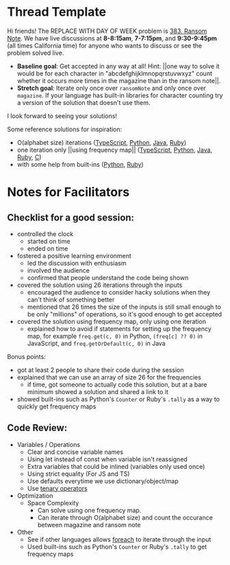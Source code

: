 # Thread Template

Hi friends! The REPLACE WITH DAY OF WEEK problem is [383. Ransom Note](https://leetcode.com/problems/ransom-note/). We have live discussions at **8-8:15am**, **7-7:15pm**, and **9:30-9:45pm** (all times California time) for anyone who wants to discuss or see the problem solved live.

* **Baseline goal**: Get accepted in any way at all! Hint: ||one way to solve it would be for each character in "abcdefghijklmnopqrstuvwxyz" count whether it occurs more times in the magazine than in the ransom note||.
* **Stretch goal**: Iterate only once over `ransomNote` and only once over `magazine`. If your language has built-in libraries for character counting try a version of the solution that doesn't use them.

I look forward to seeing your solutions! 

Some reference solutions for inspiration:
* O(alphabet size) iterations ([TypeScript](https://leetcode.com/problems/ransom-note/submissions/1048453389/), [Python](https://leetcode.com/problems/ransom-note/submissions/1048446556/), [Java](https://leetcode.com/problems/ransom-note/submissions/1048451774/), [Ruby](https://leetcode.com/problems/ransom-note/submissions/1048458944/))
* one iteration only ||using frequency map|| ([TypeScript](https://leetcode.com/problems/ransom-note/submissions/1021115482/), [Python](https://leetcode.com/problems/ransom-note/submissions/1048445154/), [Java](https://leetcode.com/problems/ransom-note/submissions/1048449200/), [Ruby](https://leetcode.com/problems/ransom-note/submissions/1048459505/), [C](https://leetcode.com/problems/ransom-note/submissions/1048456674/))
* with some help from built-ins ([Python](https://leetcode.com/problems/ransom-note/submissions/1048442249/), [Ruby](https://leetcode.com/problems/ransom-note/submissions/1048443409/))

# Notes for Facilitators

## Checklist for a good session:

* controlled the clock
  * started on time
  * ended on time
* fostered a positive learning environment
  * led the discussion with enthusiasm
  * involved the audience
  * confirmed that people understand the code being shown
* covered the solution using 26 iterations through the inputs
  * encouraged the audience to consider hacky solutions when they can't think of something better
  * mentioned that 26 times the size of the inputs is still small enough to be only "millions" of operations, so it's good enough to get accepted
* covered the solution using frequency map, only using one iteration
  * explained how to avoid if statements for setting up the frequency map, for example `freq.get(c, 0)` in Python, `(freq[c] ?? 0)` in JavaScript, and `freq.getOrDefault(c, 0)` in Java

Bonus points:

* got at least 2 people to share their code during the session
* explained that we can use an array of size 26 for the frequencies
  * if time, got someone to actually code this solution, but at a bare minimum showed a solution and shared a link to it
* showed built-ins such as Python's `Counter` or Ruby's `.tally` as a way to quickly get frequency maps

## Code Review:

* Variables / Operations
  * Clear and concise variable names
  * Using let instead of const when variable isn't reassigned
  * Extra variables that could be inlined (variables only used once)
  * Using strict equality (For JS and TS)
  * Use defaults everytime we use dictionary/object/map
  * Use [tenary operators](https://en.wikipedia.org/wiki/Ternary_conditional_operator)
* Optimization
  * Space Complexity
    * Can solve using one frequency map.
    * Can iterate through O(alphabet size) and count the occurance between magazine and ransom note
* Other
  * See if other languages allows [foreach](https://en.wikipedia.org/wiki/Foreach_loop) to iterate through the input
  * Used built-ins such as Python's `Counter` or Ruby's `.tally` to get frequency maps

